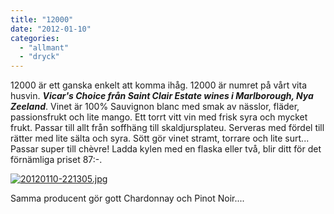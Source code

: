 ```yaml
---
title: "12000"
date: "2012-01-10"
categories: 
  - "allmant"
  - "dryck"
---
```


12000 är ett ganska enkelt att komma ihåg. 12000 är numret på vårt vita husvin. **_Vicar's Choice från Saint Clair Estate wines i Marlborough, Nya Zeeland_**. Vinet är 100% Sauvignon blanc med smak av nässlor, fläder, passionsfrukt och lite mango. Ett torrt vitt vin med frisk syra och mycket frukt. Passar till allt från soffhäng till skaldjursplateu. Serveras med fördel till rätter med lite sälta och syra. Sött gör vinet stramt, torrare och lite surt... Passar super till chèvre! Ladda kylen med en flaska eller två, blir ditt för det förnämliga priset 87:-.

  
  
[![20120110-221305.jpg](images/20120110-221305.jpg)](http://import.local/wp-content/uploads/2012/01/20120110-221305.jpg)

Samma producent gör gott Chardonnay och Pinot Noir....
